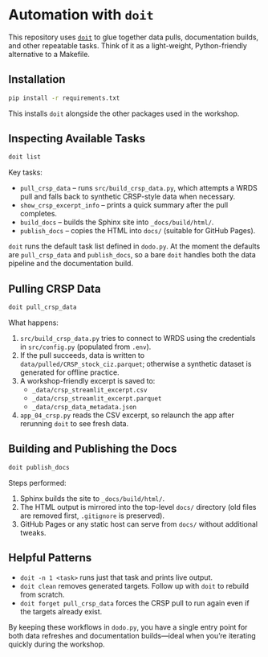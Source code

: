 # Automation with `doit`

This repository uses [`doit`](https://pydoit.org/) to glue together data pulls, documentation builds, and other repeatable tasks. Think of it as a light-weight, Python-friendly alternative to a Makefile.

## Installation
```bash
pip install -r requirements.txt
```
This installs `doit` alongside the other packages used in the workshop.

## Inspecting Available Tasks
```bash
doit list
```
Key tasks:
- `pull_crsp_data` – runs `src/build_crsp_data.py`, which attempts a WRDS pull and falls back to synthetic CRSP-style data when necessary.
- `show_crsp_excerpt_info` – prints a quick summary after the pull completes.
- `build_docs` – builds the Sphinx site into `_docs/build/html/`.
- `publish_docs` – copies the HTML into `docs/` (suitable for GitHub Pages).

`doit` runs the default task list defined in `dodo.py`. At the moment the defaults are `pull_crsp_data` and `publish_docs`, so a bare `doit` handles both the data pipeline and the documentation build.

## Pulling CRSP Data
```bash
doit pull_crsp_data
```
What happens:
1. `src/build_crsp_data.py` tries to connect to WRDS using the credentials in `src/config.py` (populated from `.env`).
2. If the pull succeeds, data is written to `data/pulled/CRSP_stock_ciz.parquet`; otherwise a synthetic dataset is generated for offline practice.
3. A workshop-friendly excerpt is saved to:
   - `_data/crsp_streamlit_excerpt.csv`
   - `_data/crsp_streamlit_excerpt.parquet`
   - `_data/crsp_data_metadata.json`
4. `app_04_crsp.py` reads the CSV excerpt, so relaunch the app after rerunning `doit` to see fresh data.

## Building and Publishing the Docs
```bash
doit publish_docs
```
Steps performed:
1. Sphinx builds the site to `_docs/build/html/`.
2. The HTML output is mirrored into the top-level `docs/` directory (old files are removed first, `.gitignore` is preserved).
3. GitHub Pages or any static host can serve from `docs/` without additional tweaks.

## Helpful Patterns
- `doit -n 1 <task>` runs just that task and prints live output.
- `doit clean` removes generated targets. Follow up with `doit` to rebuild from scratch.
- `doit forget pull_crsp_data` forces the CRSP pull to run again even if the targets already exist.

By keeping these workflows in `dodo.py`, you have a single entry point for both data refreshes and documentation builds—ideal when you’re iterating quickly during the workshop.
